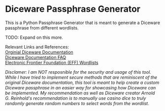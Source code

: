 # Diceware Passphrase Generator

This is a Python Passphrase Generator that is meant to generate a Diceware passphrase from different wordlists.

TODO: Expand on this more.

Relevant Links and References:\
[Orginial Diceware Documentation](https://theworld.com/~reinhold/diceware.html)\
[Diceware Documentation FAQ](https://theworld.com/~reinhold/dicewarefaq.html)\
[Electronic Frontier Foundation (EFF) Wordlists](https://www.eff.org/deeplinks/2016/07/new-wordlists-random-passphrases)



*Disclamer: I am NOT resposnible for the security and usage of this tool. While I have tried to implement secure methods that are reminiscent of the original Diceware documentation, this tool is meant to help create a custom Diceware passphrase in an easier way for showcasing how Diceware can be implemented. My recommendation as well as Diceware creator Arnold G. Reinhold's recommendation is to manually use casino dice to truly randomly generate random numbers to select words from the wordlist.*
